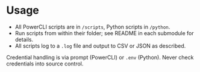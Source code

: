 # Usage

- All PowerCLI scripts are in `/scripts`, Python scripts in `/python`.
- Run scripts from within their folder; see README in each submodule for details.
- All scripts log to a `.log` file and output to CSV or JSON as described.

Credential handling is via prompt (PowerCLI) or `.env` (Python). Never check credentials into source control.
